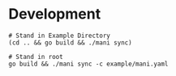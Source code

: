 # Development

```
# Stand in Example Directory
(cd .. && go build && ./mani sync)

# Stand in root
go build && ./mani sync -c example/mani.yaml
```
